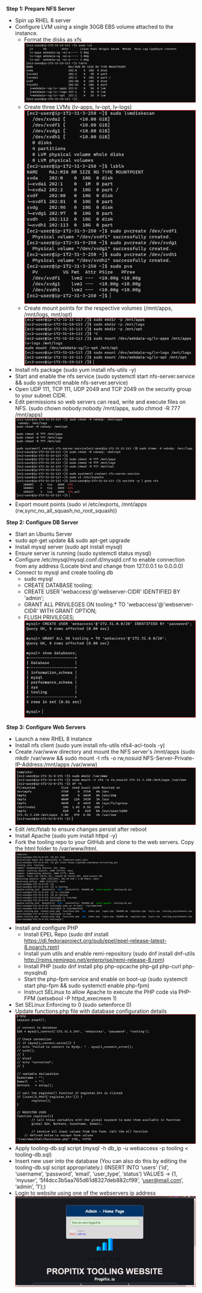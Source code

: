 **Step 1: Prepare NFS Server**
  - Spin up RHEL 8 server
  - Configure LVM using a single 30GB EBS volume attached to the instance.
    - Format the disks as xfs ![](./images/lsblk.PNG)
    - Create three LVMs (lv-apps, lv-opt, lv-logs) ![](./images/pvc-lvm.PNG)
    - Create mount points for the respective volumes (/mnt/apps, /mnt/logs, mnt/opt) ![](./images/make-mnt.PNG)
  - Install nfs package (sudo yum install nfs-utils -y)
  - Start and enable the nfs service (sudo systemctl start nfs-server.service && sudo systemctl enable nfs-server.service)
  - Open UDP 111, TCP 111, UDP 2049 and TCP 2049 on the security group to your subnet CIDR. 
  - Edit permissions so web servers can read, write and execute files on NFS. (sudo chown nobody:nobody /mnt/apps, sudo chmod -R 777 /mnt/apps) ![](./images/chown.PNG)
  - Export mount points (sudo vi /etc/exports, /mnt/apps <Subnet-CIDR>(rw,sync,no_all_squash,no_root_squash)) 

**Step 2: Configure DB Server**
  - Start an Ubuntu Server
  - sudo apt-get update && sudo apt-get upgrade
  - Install mysql server (sudo apt install mysql)
  - Ensure server is running (sudo systemctl status mysql) 
  - Configure /etc/mysql/mysql.conf.d/mysqld.cnf to enable connection from any address (Locate bind and change from 127.0.0.1 to 0.0.0.0) 
  - Connect to mysql and create tooling db
    - sudo mysql
    - CREATE DATABASE tooling;
    - CREATE USER 'webaccess'@'webserver-CIDR' IDENTIFIED BY 'admin';
    - GRANT ALL PRIVILEGES ON tooling.* TO 'webaccess'@'webserver-CIDR' WITH GRANT OPTION;
    - FLUSH PRIVILEGES; ![](./images/mysql-user.PNG)

**Step 3: Configure Web Servers**
  - Launch a new RHEL 8 instance
  - Install nfs client (sudo yum install nfs-utils nfs4-acl-tools -y)
  - Create /var/www directory and mount the NFS server's /mnt/apps (sudo mkdir /var/www && sudo mount -t nfs -o rw,nosuid NFS-Server-Private-IP-Address:/mnt/apps /var/www) ![](./images/webserver1-mnt.PNG)
  - Edit /etc/fstab to ensure changes persist after reboot 
  - Install Apache (sudo yum install httpd -y)
  - Fork the tooling repo to your GitHub and clone to the web servers. Copy the html folder to /var/www/html. ![](./images/fork-deploy.PNG)
  - Install and configure PHP
    - Install EPEL Repo (sudo dnf install https://dl.fedoraproject.org/pub/epel/epel-release-latest-8.noarch.rpm)
    - Install yum utils and enable remi-repository (sudo dnf install dnf-utils http://rpms.remirepo.net/enterprise/remi-release-8.rpm)
    - Install PHP (sudo dnf install php php-opcache php-gd php-curl php-mysqlnd)
    - Start the php-fpm service and enable on boot-up (sudo systemctl start php-fpm && sudo systemctl enable php-fpm)
    - Instruct SELinux to allow Apache to execute the PHP code via PHP-FPM (setsebool -P httpd_execmem 1)
  - Set SELinux Enforcing to 0 (sudo setenforce 0)
  - Update functions.php file with database configuration details ![](./images/website-update.PNG)
  - Apply tooling-db.sql script (mysql -h db_ip -u webaccess -p tooling < tooling-db.sql)
  - Insert new user into the database (You can also do this by editing the tooling-db.sql script appropriately.) (INSERT INTO ‘users’ (’id’, ‘username’, ‘password’, ‘email’, ‘user_type’, ‘status’) VALUES -> (1, ‘myuser’, ‘5f4dcc3b5aa765d61d8327deb882cf99’, ‘user@mail.com’, ‘admin’, ‘1’);)
  - Login to website using one of the webservers ip address ![](./images/website.PNG)
